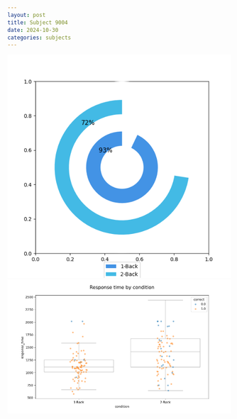 ```yaml
---
layout: post
title: Subject 9004
date: 2024-10-30
categories: subjects
---
```


![](data/9004/run-2/9004_accuracy_by_condition.png)
![](data/9004/run-2/9004_response_time_by_condition.png)
